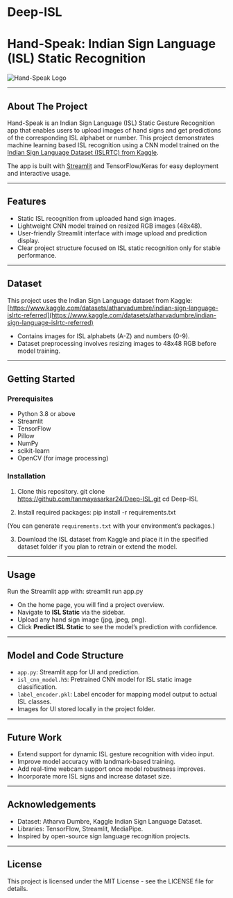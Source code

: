 # Deep-ISL

# Hand-Speak: Indian Sign Language (ISL) Static Recognition

![Hand-Speak Logo](SIGN_LANGUAGE_LOGO.png)

---

## About The Project

Hand-Speak is an Indian Sign Language (ISL) Static Gesture Recognition app that enables users to upload images of hand signs and get predictions of the corresponding ISL alphabet or number. This project demonstrates machine learning based ISL recognition using a CNN model trained on the [Indian Sign Language Dataset (ISLRTC) from Kaggle](https://www.kaggle.com/datasets/atharvadumbre/indian-sign-language-islrtc-referred).

The app is built with [Streamlit](https://streamlit.io/) and TensorFlow/Keras for easy deployment and interactive usage.

---

## Features

- Static ISL recognition from uploaded hand sign images.
- Lightweight CNN model trained on resized RGB images (48x48).
- User-friendly Streamlit interface with image upload and prediction display.
- Clear project structure focused on ISL static recognition only for stable performance.

---

## Dataset

This project uses the Indian Sign Language dataset from Kaggle:  
[https://www.kaggle.com/datasets/atharvadumbre/indian-sign-language-islrtc-referred](https://www.kaggle.com/datasets/atharvadumbre/indian-sign-language-islrtc-referred)

- Contains images for ISL alphabets (A-Z) and numbers (0-9).
- Dataset preprocessing involves resizing images to 48x48 RGB before model training.

---

## Getting Started

### Prerequisites

- Python 3.8 or above
- Streamlit
- TensorFlow
- Pillow
- NumPy
- scikit-learn
- OpenCV (for image processing)

### Installation
1. Clone this repository.
git clone https://github.com/tanmayasarkar24/Deep-ISL.git
cd Deep-ISL

2. Install required packages:
pip install -r requirements.txt

(You can generate `requirements.txt` with your environment’s packages.)

3. Download the ISL dataset from Kaggle and place it in the specified dataset folder if you plan to retrain or extend the model.

---

## Usage

Run the Streamlit app with:
streamlit run app.py


- On the home page, you will find a project overview.
- Navigate to **ISL Static** via the sidebar.
- Upload any hand sign image (jpg, jpeg, png).
- Click **Predict ISL Static** to see the model’s prediction with confidence.

---

## Model and Code Structure

- `app.py`: Streamlit app for UI and prediction.
- `isl_cnn_model.h5`: Pretrained CNN model for ISL static image classification.
- `label_encoder.pkl`: Label encoder for mapping model output to actual ISL classes.
- Images for UI stored locally in the project folder.

---

## Future Work

- Extend support for dynamic ISL gesture recognition with video input.
- Improve model accuracy with landmark-based training.
- Add real-time webcam support once model robustness improves.
- Incorporate more ISL signs and increase dataset size.

---

## Acknowledgements

- Dataset: Atharva Dumbre, Kaggle Indian Sign Language Dataset.
- Libraries: TensorFlow, Streamlit, MediaPipe.
- Inspired by open-source sign language recognition projects.

---

## License

This project is licensed under the MIT License - see the LICENSE file for details.



